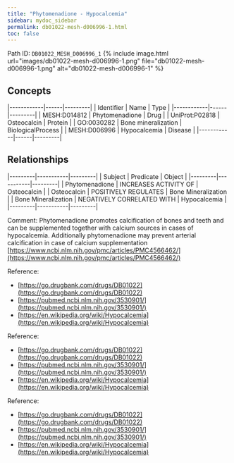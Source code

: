 ```yaml
---
title: "Phytomenadione - Hypocalcemia"
sidebar: mydoc_sidebar
permalink: db01022-mesh-d006996-1.html
toc: false 
---
```



Path ID: `DB01022_MESH_D006996_1`
{% include image.html url="images/db01022-mesh-d006996-1.png" file="db01022-mesh-d006996-1.png" alt="db01022-mesh-d006996-1" %}

## Concepts

|------------|------|---------|
| Identifier | Name | Type    |
|------------|------|---------|
| MESH:D014812 | Phytomenadione | Drug |
| UniProt:P02818 | Osteocalcin | Protein |
| GO:0030282 | Bone mineralization | BiologicalProcess |
| MESH:D006996 | Hypocalcemia | Disease |
|------------|------|---------|

## Relationships

|---------|-----------|---------|
| Subject | Predicate | Object  |
|---------|-----------|---------|
| Phytomenadione | INCREASES ACTIVITY OF | Osteocalcin |
| Osteocalcin | POSITIVELY REGULATES | Bone Mineralization |
| Bone Mineralization | NEGATIVELY CORRELATED WITH | Hypocalcemia |
|---------|-----------|---------|

Comment: Phytomenadione promotes calcification of bones and teeth and can be supplemented together with calcium sources in cases of hypocalcemia. Additionally phytomenadione may prevent arterial calcification in case of calcium supplementation [https://www.ncbi.nlm.nih.gov/pmc/articles/PMC4566462/](https://www.ncbi.nlm.nih.gov/pmc/articles/PMC4566462/)

Reference: 
  - [https://go.drugbank.com/drugs/DB01022](https://go.drugbank.com/drugs/DB01022)
  - [https://pubmed.ncbi.nlm.nih.gov/3530901/](https://pubmed.ncbi.nlm.nih.gov/3530901/)
  - [https://en.wikipedia.org/wiki/Hypocalcemia](https://en.wikipedia.org/wiki/Hypocalcemia)

Reference: 
  - [https://go.drugbank.com/drugs/DB01022](https://go.drugbank.com/drugs/DB01022)
  - [https://pubmed.ncbi.nlm.nih.gov/3530901/](https://pubmed.ncbi.nlm.nih.gov/3530901/)
  - [https://en.wikipedia.org/wiki/Hypocalcemia](https://en.wikipedia.org/wiki/Hypocalcemia)

Reference: 
  - [https://go.drugbank.com/drugs/DB01022](https://go.drugbank.com/drugs/DB01022)
  - [https://pubmed.ncbi.nlm.nih.gov/3530901/](https://pubmed.ncbi.nlm.nih.gov/3530901/)
  - [https://en.wikipedia.org/wiki/Hypocalcemia](https://en.wikipedia.org/wiki/Hypocalcemia)
